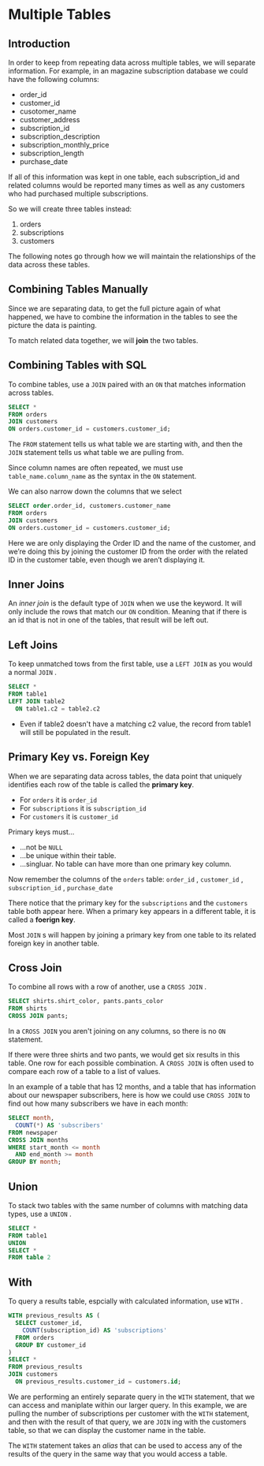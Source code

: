 # Multiple Tables

## Introduction

In order to keep from repeating data across multiple tables, we will separate information. For example, in an magazine subscription database we could have the following columns:

- order_id
- customer_id
- cusotomer_name
- customer_address
- subscription_id
- subscription_description
- subscription_monthly_price
- subscription_length
- purchase_date

If all of this information was kept in one table, each subscription_id and related columns would be reported many times as well as any customers who had purchased multiple subscriptions.

So we will create three tables instead:

1. orders
2. subscriptions
3. customers

The following notes go through how we will maintain the relationships of the data across these tables.

## Combining Tables Manually

Since we are separating data, to get the full picture again of what happened, we have to combine the information in the tables to see the picture the data is painting.

To match related data together, we will **join** the two tables.

## Combining Tables with SQL

To combine tables, use a `JOIN` paired with an `ON` that matches information across tables.

```sql
SELECT *
FROM orders
JOIN customers
ON orders.customer_id = customers.customer_id;
```

The `FROM` statement tells us what table we are starting with, and then the `JOIN` statement tells us what table we are pulling from.

Since column names are often repeated, we must use `table_name.column_name` as the syntax in the `ON` statement.

We can also narrow down the columns that we select

```sql
SELECT order.order_id, customers.customer_name
FROM orders
JOIN customers
ON orders.customer_id = customers.customer_id;
```

Here we are only displaying the Order ID and the name of the customer, and we’re doing this by joining the customer ID from the order with the related ID in the customer table, even though we aren’t displaying it.

## Inner Joins

An *inner join* is the default type of `JOIN` when we use the keyword. It will only include the rows that match our `ON` condition. Meaning that if there is an id that is not in one of the tables, that result will be left out.

## Left Joins

To keep unmatched tows from the first table, use a `LEFT JOIN` as you would a normal `JOIN` .

```sql
SELECT *
FROM table1
LEFT JOIN table2
  ON table1.c2 = table2.c2
```

- Even if table2 doesn't have a matching c2 value, the record from table1 will still be populated in the result.

## Primary Key vs. Foreign Key

When we are separating data across tables, the data point that uniquely identifies each row of the table is called the **primary key**.

- For `orders` it is `order_id`
- For `subscriptions` it is `subscription_id`
- For `customers` it is `customer_id`

Primary keys must…

- …not be `NULL`
- …be unique within their table.
- …singluar. No table can have more than one primary key column.

Now remember the columns of the `orders` table: `order_id` , `customer_id` , `subscription_id` , `purchase_date`

There notice that the primary key for the `subscriptions` and the `customers` table both appear here. When a primary key appears in a different table, it is called a **foerign key**.

Most `JOIN` s will happen by joining a primary key from one table to its related foreign key in another table.

## Cross Join

To combine all rows with a row of another, use a `CROSS JOIN` .

```sql
SELECT shirts.shirt_color, pants.pants_color
FROM shirts
CROSS JOIN pants;
```

In a `CROSS JOIN` you aren't joining on any columns, so there is no `ON` statement.

If there were three shirts and two pants, we would get six results in this table. One row for each possible combination. A `CROSS JOIN` is often used to compare each row of a table to a list of values.

In an example of a table that has 12 months, and a table that has information about our newspaper subscribers, here is how we could use `CROSS JOIN` to find out how many subscribers we have in each month:

```sql
SELECT month, 
  COUNT(*) AS 'subscribers'
FROM newspaper
CROSS JOIN months
WHERE start_month <= month
  AND end_month >= month
GROUP BY month;
```

## Union

To stack two tables with the same number of columns with matching data types, use a `UNION` .

```sql
SELECT *
FROM table1
UNION
SELECT *
FROM table 2
```

## With

To query a results table, espcially with calculated information, use `WITH` .

```sql
WITH previous_results AS (
  SELECT customer_id, 
    COUNT(subscription_id) AS 'subscriptions'
  FROM orders
  GROUP BY customer_id
)
SELECT *
FROM previous_results
JOIN customers
  ON previous_results.customer_id = customers.id;
```

We are performing an entirely separate query in the `WITH` statement, that we can access and maniplate within our larger query. In this example, we are pulling the number of subscriptions per customer with the `WITH` statement, and then with the result of that query, we are `JOIN` ing with the customers table, so that we can display the customer name in the table.

The `WITH` statement takes an *alias* that can be used to access any of the results of the query in the same way that you would access a table.